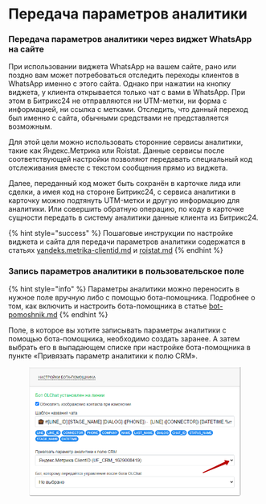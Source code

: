# Передача параметров аналитики

### Передача параметров аналитики через виджет WhatsApp на сайте

При использовании виджета WhatsApp на вашем сайте, рано или поздно вам может потребоваться отследить переходы клиентов в WhatsApp именно с этого сайта. Однако при нажатии на кнопку виджета, у клиента открывается только чат с вами в WhatsApp. При этом в Битрикс24 не отправляются ни UTM-метки, ни форма с информацией, ни ссылка с метками. Отследить, что данный переход был именно с сайта, обычными средствами не представляется возможным.

Для этой цели можно использовать сторонние сервисы аналитики, такие как Яндекс.Метрика или Roistat. Данные сервисы после соответствующей настройки позволяют передавать специальный код отслеживания вместе с текстом сообщения прямо из виджета.

Далее, переданный код может быть сохранён в карточке лида или сделки, а имея код на стороне Битрикс24, с сервиса аналитики в карточку можно подтянуть UTM-метки и другую информацию для аналитики. Или совершить обратную операцию, по коду в карточке сущности передать в систему аналитики данные клиента из Битрикс24.

{% hint style="success" %}
Пошаговые инструкции по настройке виджета и сайта для передачи параметров аналитики содержатся в статьях [yandeks.metrika-clientid.md](yandeks.metrika-clientid.md "mention") и [roistat.md](roistat.md "mention")
{% endhint %}

### Запись параметров аналитики в пользовательское поле

{% hint style="info" %}
Параметры аналитики можно переносить в нужное поле вручную либо с помощью бота-помощника. Подробнее о том, как включить и настроить бота-помощника в статье [bot-pomoshnik.md](../bot-pomoshnik.md "mention")
{% endhint %}

Поле, в которое вы хотите записывать параметры аналитики с помощью бота-помощника, необходимо создать заранее. А затем выбрать его в выпадающем списке при настройке бота-помощника в пункте «Привязать параметр аналитики к полю CRM».

<figure><img src="../.gitbook/assets/image (433).png" alt=""><figcaption></figcaption></figure>
